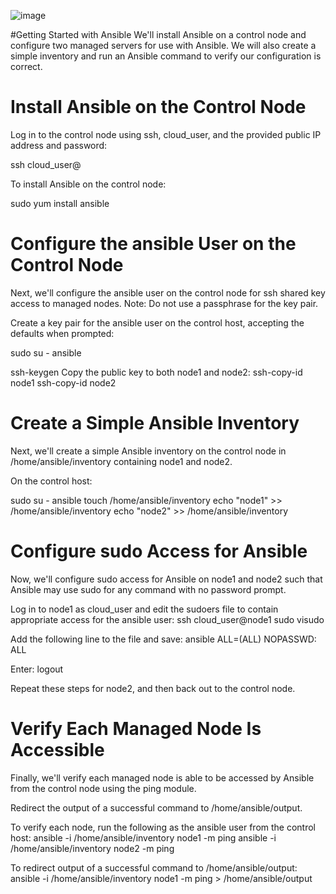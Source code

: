 ![image](https://user-images.githubusercontent.com/44756128/113488442-c87a0a80-9483-11eb-8e61-3a5541b995f9.png)

#Getting Started with Ansible
We'll install Ansible on a control node and configure two managed servers for use with Ansible. We will also create a simple inventory and run an Ansible command to verify our configuration is correct.

# Install Ansible on the Control Node
Log in to the control node using ssh, cloud_user, and the provided public IP address and password:

ssh cloud_user@<PUBLIC IP>

To install Ansible on the control node:

sudo yum install ansible

# Configure the ansible User on the Control Node
Next, we'll configure the ansible user on the control node for ssh shared key access to managed nodes.
Note: Do not use a passphrase for the key pair.

Create a key pair for the ansible user on the control host, accepting the defaults when prompted:

sudo su - ansible

ssh-keygen
Copy the public key to both node1 and node2:
ssh-copy-id node1
ssh-copy-id node2

# Create a Simple Ansible Inventory
Next, we'll create a simple Ansible inventory on the control node in /home/ansible/inventory containing node1 and node2.

On the control host:

sudo su - ansible
touch /home/ansible/inventory
echo "node1" >> /home/ansible/inventory
echo "node2" >> /home/ansible/inventory

# Configure sudo Access for Ansible
Now, we'll configure sudo access for Ansible on node1 and node2 such that Ansible may use sudo for any command with no password prompt.

Log in to node1 as cloud_user and edit the sudoers file to contain appropriate access for the ansible user:
ssh cloud_user@node1
sudo visudo

Add the following line to the file and save:
ansible    ALL=(ALL)       NOPASSWD: ALL

Enter:
logout

Repeat these steps for node2, and then back out to the control node.

# Verify Each Managed Node Is Accessible
Finally, we'll verify each managed node is able to be accessed by Ansible from the control node using the ping module.

Redirect the output of a successful command to /home/ansible/output.

To verify each node, run the following as the ansible user from the control host:
ansible -i /home/ansible/inventory node1 -m ping
ansible -i /home/ansible/inventory node2 -m ping

To redirect output of a successful command to /home/ansible/output:
ansible -i /home/ansible/inventory node1 -m ping > /home/ansible/output
